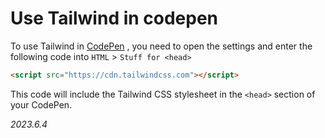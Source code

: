 # Use Tailwind in codepen

To use Tailwind in [CodePen](https://codepen.io/) , you need to open the settings and enter the following code into `HTML` > `Stuff for <head>`

```html
<script src="https://cdn.tailwindcss.com"></script>
```

This code will include the Tailwind CSS stylesheet in the `<head>` section of your CodePen.

*2023.6.4*

